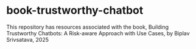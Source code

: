 # book-trustworthy-chatbot
This repository has resources associated with the book, Building Trustworthy Chatbots: A Risk-aware Approach with Use Cases, by Biplav Srivsatava, 2025
